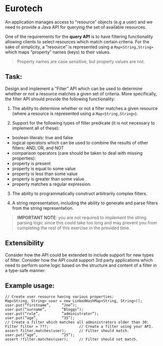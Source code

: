 # Eurotech

An application manages access to “resource” objects (e.g a user) and we need to
provide a Java API for querying the set of available resources. 

One of the requirements for the **query API** is to have filtering functionality allowing clients to
select resources which match certain criteria. For the sake of simplicity, a “resource”
is represented using a `Map<String,String>` which maps “property” names (keys) to
their values. 

> Property names are case sensitive, but property values are not.


## Task:

Design and implement a “Filter” API which can be used to determine whether or not
a resource matches a given set of criteria. More specifically, the filter API should
provide the following functionality:

1. The ability to determine whether or not a filter matches a given resource (where a
resource is represented using a `Map<String,String>`).

2. Support for the following types of filter predicate (it is not necessary to implement all
of these):

* boolean literals: true and false
* logical operators which can be used to combine the results of other filters: AND, OR,
and NOT
* comparison operators (care should be taken to deal with missing properties):
* property is present
* property is equal to some value
* property is less than some value
* property is greater than some value
* property matches a regular expression.

3. The ability to programmatically construct arbitrarily complex filters.

4. A string representation, including the ability to generate and parse filters from the
string representation. 

> **IMPORTANT NOTE**: you are not required to implement the
string parsing logic since this could take too long and may prevent you from
completing the rest of this exercise in the provided time.


## Extensibility

Consider how the API could be extended to include support for new types of filter.
Consider how the API could support 3rd party applications which need to perform
some logic based on the structure and content of a filter in a type-safe manner.

## Example usage:

```{java}
// Create user resource having various properties:
Map<String, String> user = new LinkedHashMap<String, String>();
user.put(“firstname”,     “Joe”);
user.put(“surname”,       “Bloggs”);
user.put(“role”,          “administrator”);
user.put(“age”,           “35”);
// Create a filter which matches all administrators older than 30:
Filter filter = ???;              // Create a filter using your API.
assert filter.matches(user);      // Filter should match.
user.put(“age”,           “25”);
assert !filter.matches(user);     // Filter should not match.
```